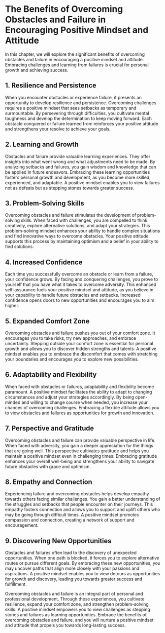 # The Benefits of Overcoming Obstacles and Failure in Encouraging Positive Mindset and Attitude

In this chapter, we will explore the significant benefits of overcoming obstacles and failure in encouraging a positive mindset and attitude. Embracing challenges and learning from failures is crucial for personal growth and achieving success.

## 1\. Resilience and Persistence

When you encounter obstacles or experience failure, it presents an opportunity to develop resilience and persistence. Overcoming challenges requires a positive mindset that sees setbacks as temporary and surmountable. By persevering through difficulties, you cultivate mental toughness and develop the determination to keep moving forward. Each obstacle conquered or failure learned from reinforces your positive attitude and strengthens your resolve to achieve your goals.

## 2\. Learning and Growth

Obstacles and failure provide valuable learning experiences. They offer insights into what went wrong and what adjustments need to be made. By analyzing setbacks and failures, you gain wisdom and knowledge that can be applied in future endeavors. Embracing these learning opportunities fosters personal growth and development, as you become more skilled, experienced, and adaptable. A positive mindset enables you to view failures not as defeats but as stepping stones towards greater success.

## 3\. Problem-Solving Skills

Overcoming obstacles and failure stimulates the development of problem-solving skills. When faced with challenges, you are compelled to think creatively, explore alternative solutions, and adapt your strategies. This problem-solving mindset enhances your ability to handle complex situations and find innovative ways to overcome obstacles. Your positive attitude supports this process by maintaining optimism and a belief in your ability to find solutions.

## 4\. Increased Confidence

Each time you successfully overcome an obstacle or learn from a failure, your confidence grows. By facing and conquering challenges, you prove to yourself that you have what it takes to overcome adversity. This enhanced self-assurance fuels your positive mindset and attitude, as you believe in your capability to handle future obstacles and setbacks. Increased confidence opens doors to new opportunities and encourages you to aim higher.

## 5\. Expanded Comfort Zone

Overcoming obstacles and failure pushes you out of your comfort zone. It encourages you to take risks, try new approaches, and embrace uncertainty. Stepping outside your comfort zone is essential for personal growth and allows you to discover hidden strengths and talents. A positive mindset enables you to embrace the discomfort that comes with stretching your boundaries and encourages you to explore new possibilities.

## 6\. Adaptability and Flexibility

When faced with obstacles or failures, adaptability and flexibility become paramount. A positive mindset facilitates the ability to adapt to changing circumstances and adjust your strategies accordingly. By being open-minded and willing to change course when needed, you increase your chances of overcoming challenges. Embracing a flexible attitude allows you to view obstacles and failures as opportunities for growth and innovation.

## 7\. Perspective and Gratitude

Overcoming obstacles and failure can provide valuable perspective in life. When faced with adversity, you gain a deeper appreciation for the things that are going well. This perspective cultivates gratitude and helps you maintain a positive mindset even in challenging times. Embracing gratitude enhances your overall well-being and strengthens your ability to navigate future obstacles with grace and optimism.

## 8\. Empathy and Connection

Experiencing failure and overcoming obstacles helps develop empathy towards others facing similar challenges. You gain a better understanding of the struggles and setbacks that people encounter on their journeys. This empathy fosters connection and allows you to support and uplift others who may be going through difficult times. A positive mindset promotes compassion and connection, creating a network of support and encouragement.

## 9\. Discovering New Opportunities

Obstacles and failures often lead to the discovery of unexpected opportunities. When one path is blocked, it forces you to explore alternative routes or pursue different goals. By embracing these new opportunities, you may uncover paths that align more closely with your passions and aspirations. A positive mindset enables you to view detours as opportunities for growth and discovery, leading you towards greater success and fulfillment.

Overcoming obstacles and failure is an integral part of personal and professional development. Through these experiences, you cultivate resilience, expand your comfort zone, and strengthen problem-solving skills. A positive mindset empowers you to view challenges as stepping stones and failures as learning opportunities. Embrace the benefits of overcoming obstacles and failure, and you will nurture a positive mindset and attitude that propels you towards long-lasting success.
